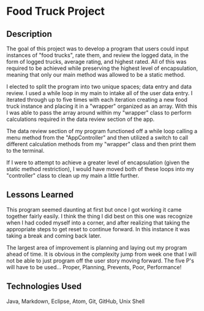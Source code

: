 # Food Truck Project

## Description
The goal of this project was to develop a program that users could input instances of "food trucks", rate them, and review the logged data, in the form of logged trucks, average rating, and highest rated. All of this was required to be achieved while preserving the highest level of encapsulation, meaning that only our main method was allowed to be a static method.

I elected to split the program into two unique spaces; data entry and data review. I used a while loop in my main to intake all of the user data entry. I iterated through up to five times with each iteration creating a new food truck instance and placing it in a "wrapper" organized as an array. With this I was able to pass the array around within my "wrapper" class to perform calculations required in the data review section of the app.

The data review section of my program functioned off a while loop calling a menu method from the "AppController" and then utilized a switch to call different calculation methods from my "wrapper" class and then print them to the terminal.

If I were to attempt to achieve a greater level of encapsulation (given the static method restriction), I would have moved both of these loops into my "controller" class to clean up my main a little further.

## Lessons Learned
This program seemed daunting at first but once I got working it came together fairly easily. I think the thing I did best on this one was recognize when I had coded myself into a corner, and after realizing that taking the appropriate steps to get reset to continue forward. In this instance it was taking a break and coming back later.

The largest area of improvement is planning and laying out my program ahead of time. It is obvious in the complexity jump from week one that I will not be able to just program off the user story moving forward. The five P's will have to be used... Proper, Planning, Prevents, Poor, Performance!

## Technologies Used
Java, Markdown, Eclipse, Atom, Git, GitHub, Unix Shell
